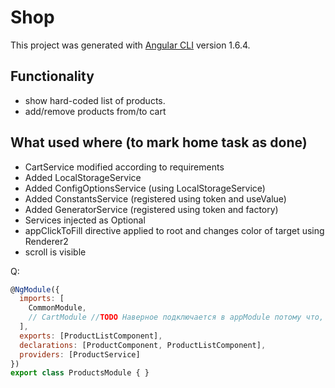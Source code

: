 # Shop

This project was generated with [Angular CLI](https://github.com/angular/angular-cli) version 1.6.4.

## Functionality
- show hard-coded list of products.
- add/remove products from/to cart

## What used where (to mark home task as done)
* CartService modified according to requirements
* Added LocalStorageService
* Added ConfigOptionsService (using LocalStorageService)
* Added ConstantsService (registered using token and useValue)
* Added GeneratorService (registered using token and factory)
* Services injected as Optional
* appClickToFill directive applied to root and changes color of target using Renderer2
* scroll is visible

Q:
```javascript
@NgModule({
  imports: [
    CommonModule,
    // CartModule //TODO Наверное подключается в appModule потому что, не совсем понял
  ],
  exports: [ProductListComponent],
  declarations: [ProductComponent, ProductListComponent],
  providers: [ProductService]
})
export class ProductsModule { }
```